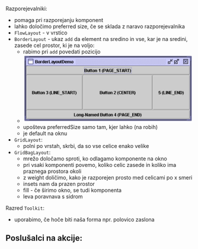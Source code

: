 Razporejevalniki:
- pomaga pri razporejanju komponent
- lahko določimo preferred size, če se sklada z naravo razporejevalnika
- `FlowLayout` - v vrstico
- `BorderLayout` - ukaz `add` da element na sredino in vse, kar je na sredini, zasede cel prostor, ki je na voljo:
	- rabimo pri `add` povedati pozicijo
	- ![400](../../Images/Pasted%20image%2020240529085234.png)
	- upošteva preferredSize samo tam, kjer lahko (na robih)
	- je default na oknu
- `GridLayout`:
	- polni po vrstah, skrbi, da so vse celice enako velike
- `GridBagLayout`:
	- mrežo določamo sproti, ko odlagamo komponente na okno
	- pri vsaki komponenti povemo, koliko celic zasede in koliko ima praznega prostora okoli
	- z weight doličimo, kako je razporejen prosto med celicami po x smeri
	- insets nam da prazen prostor
	- fill - če širimo okno, se tudi komponenta
	- leva poravnava s sidrom

Razred `Toolkit`:
- uporabimo, če hoče biti naša forma npr. polovico zaslona

Poslušalci na akcije:
- 